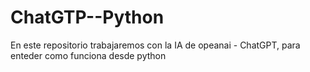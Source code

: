 # ChatGTP--Python
En este repositorio trabajaremos con la IA de opeanai - ChatGPT, para enteder como funciona desde python 
